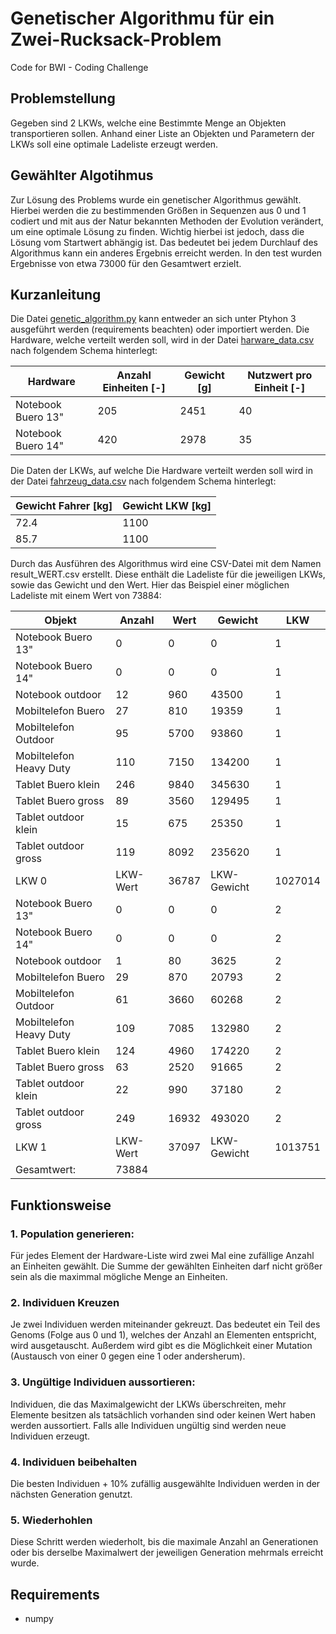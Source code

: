 # Genetischer Algorithmu für ein Zwei-Rucksack-Problem
Code for BWI - Coding Challenge

## Problemstellung

Gegeben sind 2 LKWs, welche eine Bestimmte Menge an Objekten transportieren sollen. Anhand einer Liste an Objekten und Parametern der LKWs soll eine optimale Ladeliste erzeugt werden.

## Gewählter Algotihmus

Zur Lösung des Problems wurde ein genetischer Algorithmus gewählt. Hierbei werden die zu bestimmenden Größen in Sequenzen aus 0 und 1 codiert und mit aus der Natur bekannten Methoden der Evolution verändert, um eine optimale Lösung zu finden. Wichtig hierbei ist jedoch, dass die Lösung vom Startwert abhängig ist. Das bedeutet bei jedem Durchlauf des Algorithmus kann ein anderes Ergebnis erreicht werden. In den test wurden Ergebnisse von etwa 73000 für den Gesamtwert erzielt.

## Kurzanleitung

Die Datei [genetic_algorithm.py](https://github.com/CeKl/Genetischer-Algorithmus/blob/master/genetic_algorithm.py) kann entweder an sich unter Ptyhon 3 ausgeführt werden (requirements beachten) oder importiert werden. Die Hardware, welche verteilt werden soll, wird in der Datei [harware_data.csv](https://github.com/CeKl/Genetischer-Algorithmus/blob/master/harware_data.csv) nach folgendem Schema hinterlegt:

| Hardware           | Anzahl Einheiten [-] | Gewicht [g] | Nutzwert pro Einheit [-] |
| ------------------ | -------------------- | ----------- | ------------------------ |
| Notebook Buero 13" | 205                  | 2451        | 40                       |
| Notebook Buero 14" | 420                  | 2978        | 35                       |

Die Daten der LKWs, auf welche Die Hardware verteilt werden soll wird in der Datei [fahrzeug_data.csv](https://github.com/CeKl/Genetischer-Algorithmus/blob/master/fahrzeug_data.csv) nach folgendem Schema hinterlegt:

| Gewicht Fahrer [kg] | Gewicht LKW [kg] |
| ------------------- | ---------------- |
| 72.4                | 1100             |
| 85.7                | 1100             |

Durch das Ausführen des Algorithmus wird eine CSV-Datei mit dem Namen result_WERT.csv erstellt. Diese enthält die Ladeliste für die jeweiligen LKWs, sowie das Gewicht und den Wert. Hier das Beispiel einer möglichen Ladeliste mit einem Wert von 73884:

| Objekt                  | Anzahl   | Wert  | Gewicht     | LKW     |
| ----------------------- | -------- | ----- | ----------- | ------- |
| Notebook Buero 13"      | 0        | 0     | 0           | 1       |
| Notebook Buero 14"      | 0        | 0     | 0           | 1       |
| Notebook outdoor        | 12       | 960   | 43500       | 1       |
| Mobiltelefon Buero      | 27       | 810   | 19359       | 1       |
| Mobiltelefon Outdoor    | 95       | 5700  | 93860       | 1       |
| Mobiltelefon Heavy Duty | 110      | 7150  | 134200      | 1       |
| Tablet Buero klein      | 246      | 9840  | 345630      | 1       |
| Tablet Buero gross      | 89       | 3560  | 129495      | 1       |
| Tablet outdoor klein    | 15       | 675   | 25350       | 1       |
| Tablet outdoor gross    | 119      | 8092  | 235620      | 1       |
| LKW 0                   | LKW-Wert | 36787 | LKW-Gewicht | 1027014 |
| Notebook Buero 13"      | 0        | 0     | 0           | 2       |
| Notebook Buero 14"      | 0        | 0     | 0           | 2       |
| Notebook outdoor        | 1        | 80    | 3625        | 2       |
| Mobiltelefon Buero      | 29       | 870   | 20793       | 2       |
| Mobiltelefon Outdoor    | 61       | 3660  | 60268       | 2       |
| Mobiltelefon Heavy Duty | 109      | 7085  | 132980      | 2       |
| Tablet Buero klein      | 124      | 4960  | 174220      | 2       |
| Tablet Buero gross      | 63       | 2520  | 91665       | 2       |
| Tablet outdoor klein    | 22       | 990   | 37180       | 2       |
| Tablet outdoor gross    | 249      | 16932 | 493020      | 2       |
| LKW 1                   | LKW-Wert | 37097 | LKW-Gewicht | 1013751 |
| Gesamtwert:             | 73884    |       |             |         |


## Funktionsweise

### 1. Population generieren:

Für jedes Element der Hardware-Liste wird zwei Mal eine zufällige Anzahl an Einheiten gewählt. Die Summe der gewählten Einheiten darf nicht größer sein als die maximmal mögliche Menge an Einheiten.

### 2. Individuen Kreuzen

Je zwei Individuen werden miteinander gekreuzt. Das bedeutet ein Teil des Genoms (Folge aus 0 und 1), welches der Anzahl an Elementen entspricht, wird ausgetauscht. Außerdem wird gibt es die Möglichkeit einer Mutation (Austausch von einer 0 gegen eine 1 oder andersherum).

### 3. Ungültige Individuen aussortieren:

Individuen, die das Maximalgewicht der LKWs überschreiten, mehr Elemente besitzen als tatsächlich vorhanden sind oder keinen Wert haben werden aussortiert. Falls alle Individuen ungültig sind werden neue Individuen erzeugt.
   
### 4. Individuen beibehalten

Die besten Individuen + 10% zufällig ausgewählte Individuen werden in der nächsten Generation genutzt.

### 5. Wiederhohlen

Diese Schritt werden wiederholt, bis die maximale Anzahl an Generationen oder bis derselbe Maximalwert der jeweiligen Generation mehrmals erreicht wurde.

## Requirements
- numpy
